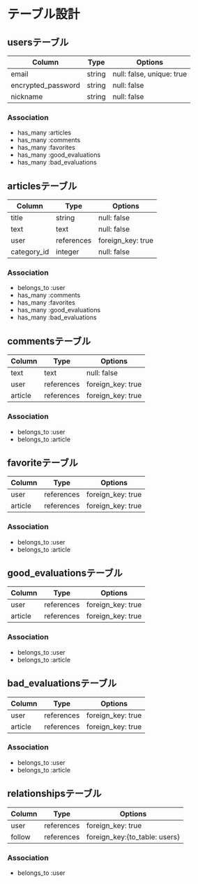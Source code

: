 # テーブル設計

## usersテーブル

| Column                | Type    | Options                   |
|-----------------------|---------|---------------------------|
| email                 | string  | null: false, unique: true |
| encrypted_password    | string  | null: false               |
| nickname              | string  | null: false               |

### Association

- has_many :articles
- has_many :comments
- has_many :favorites
- has_many :good_evaluations
- has_many :bad_evaluations


## articlesテーブル

| Column                | Type       | Options           |
|-----------------------|------------|-------------------|
| title                 | string     | null: false       |
| text                  | text       | null: false       |
| user                  | references | foreign_key: true |
| category_id           | integer    | null: false       |

### Association

- belongs_to :user
- has_many :comments
- has_many :favorites
- has_many :good_evaluations
- has_many :bad_evaluations


## commentsテーブル

| Column                | Type       | Options           |
|-----------------------|------------|-------------------|
| text                  | text       | null: false       |
| user                  | references | foreign_key: true |
| article               | references | foreign_key: true |

### Association

- belongs_to :user
- belongs_to :article


## favoriteテーブル

| Column  | Type       | Options           |
|---------|------------|-------------------|
| user    | references | foreign_key: true |
| article | references | foreign_key: true |

### Association

- belongs_to :user
- belongs_to :article


## good_evaluationsテーブル

| Column  | Type       | Options           |
|---------|------------|-------------------|
| user    | references | foreign_key: true |
| article | references | foreign_key: true |

### Association

- belongs_to :user
- belongs_to :article


## bad_evaluationsテーブル

| Column  | Type       | Options           |
|---------|------------|-------------------|
| user    | references | foreign_key: true |
| article | references | foreign_key: true |

### Association

- belongs_to :user
- belongs_to :article


## relationshipsテーブル

| Column  | Type       | Options                       |
|---------|------------|-------------------------------|
| user    | references | foreign_key: true             |
| follow  | references | foreign_key:{to_table: users} |

### Association
- belongs_to :user
